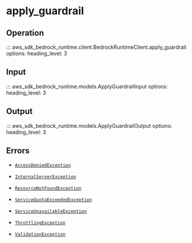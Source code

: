 # apply_guardrail

## Operation

::: aws_sdk_bedrock_runtime.client.BedrockRuntimeClient.apply_guardrail
    options:
        heading_level: 3

## Input

::: aws_sdk_bedrock_runtime.models.ApplyGuardrailInput
    options:
        heading_level: 3

## Output

::: aws_sdk_bedrock_runtime.models.ApplyGuardrailOutput
    options:
        heading_level: 3

## Errors

- [`AccessDeniedException`](../errors/AccessDeniedException.md)

- [`InternalServerException`](../errors/InternalServerException.md)

- [`ResourceNotFoundException`](../errors/ResourceNotFoundException.md)

- [`ServiceQuotaExceededException`](../errors/ServiceQuotaExceededException.md)

- [`ServiceUnavailableException`](../errors/ServiceUnavailableException.md)

- [`ThrottlingException`](../errors/ThrottlingException.md)

- [`ValidationException`](../errors/ValidationException.md)
